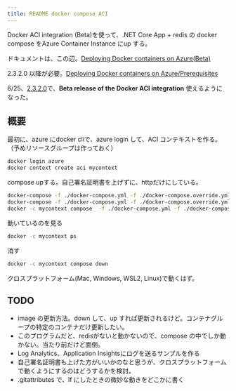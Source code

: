 ```yaml
---
title: README docker compose ACI
---
```


Docker ACI integration (Beta)を使って、.NET Core App + redis の docker compose をAzure Container Instance にup する。

ドキュメントは、この辺。[Deploying Docker containers on Azure(Beta)](https://docs.docker.com/engine/context/aci-integration/#prerequisites)

2.3.2.0 以降が必要。[Deploying Docker containers on Azure/Prerequisites](https://docs.docker.com/engine/context/aci-integration/#prerequisites)

6/25、[2.3.2.0](https://docs.docker.com/docker-for-windows/edge-release-notes/#docker-desktop-community-2320)で、**Beta release of the Docker ACI integration** 使えるようになった。

## 概要

最初に、azure にdocker cliで、azure login して、ACI コンテキストを作る。（予めリソースグループは作っておく）

```sh
docker login azure
docker context create aci mycontext
```

compose upする。自己署名証明書を上げずに、httpだけにしている。

```sh
docker-compose -f ./docker-compose.yml -f ./docker-compose.override.yml build
docker-compose -f ./docker-compose.yml -f ./docker-compose.override.yml push
docker -c mycontext compose  -f ./docker-compose.yml -f ./docker-compose.override.yml up
```

動いているのを見る

```sh
docker -c mycontext ps
```

消す

```sh
docker -c mycontext compose down
```

クロスプラットフォーム(Mac, Windows, WSL2, Linux)で動くはず。

## TODO

- image の更新方法。down して、up すれば更新されるけど。コンテナグループの特定のコンテナだけ更新したい。
- このプログラムだと、redisがないと動かないので、compose の中でしか動かない。当たり前だけど面倒。
- Log Analytics、Application Insightsにログを送るサンプルを作る
- 自己署名証明書も上げた方がいいかのなと思うが、クロスプラットフォームで動くようにするのはどうするかを検討。
- .gitattributes で、lf にしたときの微妙な動きをどこかに書く
